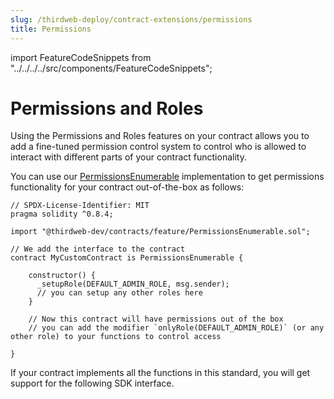 ```yaml
---
slug: /thirdweb-deploy/contract-extensions/permissions
title: Permissions
---
```


import FeatureCodeSnippets from "../../../../src/components/FeatureCodeSnippets";

# Permissions and Roles

Using the Permissions and Roles features on your contract allows you to add a fine-tuned permission control system to control who is allowed to interact with different parts of your contract functionality.

You can use our [PermissionsEnumerable](https://github.com/thirdweb-dev/contracts/feature/permissions/PermissionsEnumerable.sol) implementation to get permissions functionality for your contract out-of-the-box as follows:

```solidity
// SPDX-License-Identifier: MIT
pragma solidity ^0.8.4;

import "@thirdweb-dev/contracts/feature/PermissionsEnumerable.sol";

// We add the interface to the contract
contract MyCustomContract is PermissionsEnumerable {

    constructor() {
      _setupRole(DEFAULT_ADMIN_ROLE, msg.sender);
      // you can setup any other roles here
    }

    // Now this contract will have permissions out of the box
    // you can add the modifier `onlyRole(DEFAULT_ADMIN_ROLE)` (or any other role) to your functions to control access

}
```

If your contract implements all the functions in this standard, you will get support for the following SDK interface.

<FeatureCodeSnippets featureName="Permissions" />
